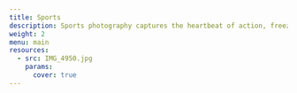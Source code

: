 ```yaml
---
title: Sports
description: Sports photography captures the heartbeat of action, freezing moments of triumph, determination, and unrelenting spirit. This category dives into the world of movement and energy — from electrifying plays and daring feats to the quiet focus before the storm.
weight: 2
menu: main
resources:
  - src: IMG_4950.jpg
    params:
      cover: true
---
```

